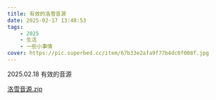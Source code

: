 ```yaml
---
title: 有效的洛雪音源
date: 2025-02-17 13:48:53
tags: 
    - 2025
    - 生活
    - 一些小事情
cover: https://pic.superbed.cc/item/67b33e2afa9f77b4dc0f008f.jpg
---
```



2025.02.18 有效的音源

[洛雪音源.zip](https://github.com/user-attachments/files/18826172/default.zip)

